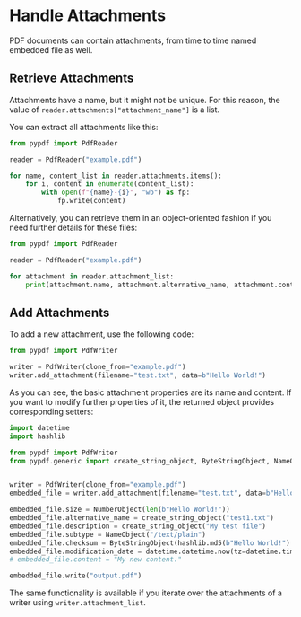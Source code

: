 # Handle Attachments

PDF documents can contain attachments, from time to time named embedded file as well.

## Retrieve Attachments

Attachments have a name, but it might not be unique. For this reason, the value of `reader.attachments["attachment_name"]`
is a list.

You can extract all attachments like this:

```python
from pypdf import PdfReader

reader = PdfReader("example.pdf")

for name, content_list in reader.attachments.items():
    for i, content in enumerate(content_list):
        with open(f"{name}-{i}", "wb") as fp:
            fp.write(content)
```

Alternatively, you can retrieve them in an object-oriented fashion if you need
further details for these files:

```python
from pypdf import PdfReader

reader = PdfReader("example.pdf")

for attachment in reader.attachment_list:
    print(attachment.name, attachment.alternative_name, attachment.content)
```

## Add Attachments

To add a new attachment, use the following code:

```python
from pypdf import PdfWriter

writer = PdfWriter(clone_from="example.pdf")
writer.add_attachment(filename="test.txt", data=b"Hello World!")
```

As you can see, the basic attachment properties are its name and content. If you
want to modify further properties of it, the returned object provides corresponding
setters:

```python
import datetime
import hashlib

from pypdf import PdfWriter
from pypdf.generic import create_string_object, ByteStringObject, NameObject, NumberObject


writer = PdfWriter(clone_from="example.pdf")
embedded_file = writer.add_attachment(filename="test.txt", data=b"Hello World!")

embedded_file.size = NumberObject(len(b"Hello World!"))
embedded_file.alternative_name = create_string_object("test1.txt")
embedded_file.description = create_string_object("My test file")
embedded_file.subtype = NameObject("/text/plain")
embedded_file.checksum = ByteStringObject(hashlib.md5(b"Hello World!").digest())
embedded_file.modification_date = datetime.datetime.now(tz=datetime.timezone.utc)
# embedded_file.content = "My new content."

embedded_file.write("output.pdf")
```

The same functionality is available if you iterate over the attachments of a writer
using `writer.attachment_list`.
